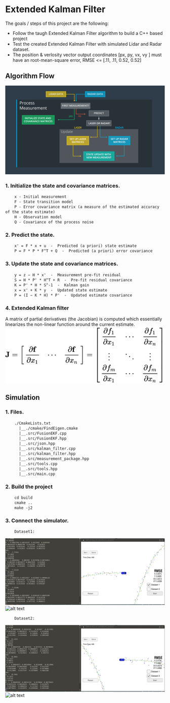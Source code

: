 # Extended Kalman Filter

The goals / steps of this project are the following:
* Follow the taugh Extended Kalman Filter algorithm to build a C++ based project
* Test the created Extended Kalman Filter with simulated Lidar and Radar dataset.
* The position & verlosity vector output coordinates [px, py, vx, vy ] must have an root-mean-square error, RMSE <= [.11, .11, 0.52, 0.52] 



## Algorithm Flow
![alt text](https://github.com/wincle626/Udacity_Term2_Projects/blob/master/project01/img/flowchat.png)

### 1. Initialize the state and covariance matrices.

        x - Initial measurement
        F - State transition model
        P - Error covariance matrix (a measure of the estimated accuracy of the state estimate)
        H - Observation model
        Q - Covariance of the process noise

### 2. Predict the state.

        x' = F * x + u  -  Predicted (a priori) state estimate 
        P = F * P * F^T + Q  -  Predicted (a priori) error covariance

### 3. Update the state and covariance matrices.

        y = z − H * x'  -  Measurement pre-fit residual 
        S = H * P' * H^T + R  -  Pre-fit residual covariance 
        K = P' * H * S^-1  -  Kalman gain 
        x = x' + K * y  -  Updated state estimate 
        P = (I − K * H) * P'  -  Updated estimate covariance 

### 4. Extended Kalman filter

A matrix of partial derivatives (the Jacobian) is computed which essentially linearizes the non-linear function around the current estimate.
![alt text](https://github.com/wincle626/Udacity_Term2_Projects/blob/master/project01/img/74e93aa903c2695e45770030453eb77224104ee4.svg)

## Simulation

### 1. Files.
        ./CmakeLists.txt
          |__./cmake/FindEigen.cmake
          |__.src/FusionEKF.cpp
          |__.src/FusionEKF.hpp
          |__.src/json.hpp
          |__.src/kalman_filter.cpp
          |__.src/kalman_filter.hpp
          |__.src/measurement_package.hpp
          |__.src/tools.cpp
          |__.src/tools.hpp
          |__.src/main.cpp

### 2. Build the project
        cd build
        cmake ..
        make -j2

### 3. Connect the simulator.
        Dataset1:      
![alt text](https://github.com/wincle626/Udacity_Term2_Projects/blob/master/project01/img/dataset1.png)
![alt text](https://github.com/wincle626/Udacity_Term2_Projects/blob/master/project01/img/video.gif)

        Dataset2:      
![alt text](https://github.com/wincle626/Udacity_Term2_Projects/blob/master/project01/img/dataset2.png)
![alt text](https://github.com/wincle626/Udacity_Term2_Projects/blob/master/project01/img/video2.gif)

